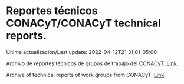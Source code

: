 # Reportes técnicos CONACyT/CONACyT technical reports.

Última actualización/Last update: 2022-04-12T21:31:01-05:00

Archivo de reportes técnicos de grupos de trabajo del CONACyT. [Link](https://salud.conacyt.mx/coronavirus/investigacion/productos/).

Archive of technical reports of work groups from CONACyT. [Link](https://salud.conacyt.mx/coronavirus/investigacion/productos/).

